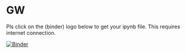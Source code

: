 # GW
Pls click on the (binder) logo below to get your ipynb file. This requires internet connection.

[![Binder](https://mybinder.org/badge_logo.svg)](https://mybinder.org/v2/gh/prabhasyadav/GW/master)
